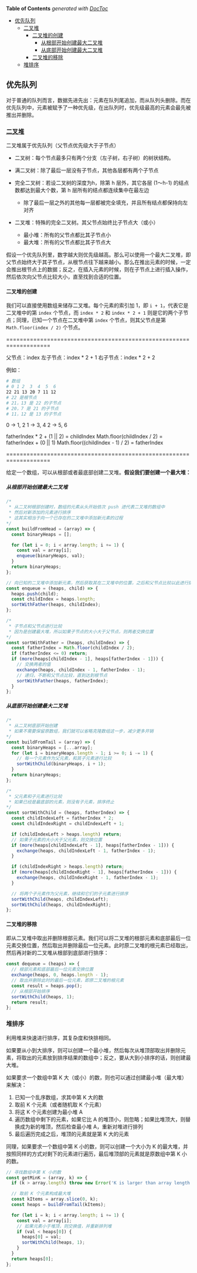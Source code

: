 <!-- START doctoc generated TOC please keep comment here to allow auto update -->
<!-- DON'T EDIT THIS SECTION, INSTEAD RE-RUN doctoc TO UPDATE -->
**Table of Contents**  *generated with [DocToc](https://github.com/thlorenz/doctoc)*

- [优先队列](#%E4%BC%98%E5%85%88%E9%98%9F%E5%88%97)
  - [二叉堆](#%E4%BA%8C%E5%8F%89%E5%A0%86)
    - [二叉堆的创建](#%E4%BA%8C%E5%8F%89%E5%A0%86%E7%9A%84%E5%88%9B%E5%BB%BA)
      - [从根部开始创建最大二叉堆](#%E4%BB%8E%E6%A0%B9%E9%83%A8%E5%BC%80%E5%A7%8B%E5%88%9B%E5%BB%BA%E6%9C%80%E5%A4%A7%E4%BA%8C%E5%8F%89%E5%A0%86)
      - [从底部开始创建最大二叉堆](#%E4%BB%8E%E5%BA%95%E9%83%A8%E5%BC%80%E5%A7%8B%E5%88%9B%E5%BB%BA%E6%9C%80%E5%A4%A7%E4%BA%8C%E5%8F%89%E5%A0%86)
    - [二叉堆的移除](#%E4%BA%8C%E5%8F%89%E5%A0%86%E7%9A%84%E7%A7%BB%E9%99%A4)
  - [堆排序](#%E5%A0%86%E6%8E%92%E5%BA%8F)

<!-- END doctoc generated TOC please keep comment here to allow auto update -->

## 优先队列

对于普通的队列而言，数据先进先出：元素在队列尾追加，而从队列头删除。而在优先队列中，元素被赋予了一种优先级，在出队列时，优先级最高的元素会最先被推出并删除。

### [二叉堆](./binary-heaps.js)

二叉堆属于优先队列（父节点优先级大于子节点）

- 二叉树：每个节点最多只有两个分支（左子树，右子树）的树状结构。

- 满二叉树：除了最后一层没有子节点，其他各层都有两个子节点

- 完全二叉树：若设二叉树的深度为h，除第 h 层外，其它各层 (1～h-1) 的结点数都达到最大个数，第 h 层所有的结点都连续集中在最左边
  - 除了最后一层之外的其他每一层都被完全填充，并且所有结点都保持向左对齐

- 二叉堆：特殊的完全二叉树。其父节点始终比子节点大（或小）
  - 最小堆：所有的父节点都比其子节点小
  - 最大堆：所有的父节点都比其子节点大

假设一个优先队列里，数字越大则优先级越高。那么可以使用一个最大二叉堆，即父节点始终大于其子节点，从根节点往下越来越小。那么在推出元素的时候，一定会推出根节点上的数据；反之，在插入元素的时候，则在子节点上进行插入操作，然后依次向父节点比较大小，直至找到合适的位置。

#### 二叉堆的创建

我们可以直接使用数组来储存二叉堆。每个元素的索引加 1，即 `i + 1`，代表它是二叉堆中的第 `index` 个节点，而 `index * 2` 和 `index * 2 + 1` 则是它的两个子节点；同理，已知一个节点在二叉堆中第 `index` 个节点，则其父节点是第 `Math.floor(index / 2)` 个节点。

===================================================================

父节点：index
左子节点：index * 2 + 1
右子节点：index * 2 + 2

例如：

```bash
# 数组
# 0 1 2  3  4  5  6
22 21 13 20 7 11 12
# 22 是根节点
# 21，13 是 22 的子节点
# 20，7 是 21 的子节点
# 11，12 是 13 的子节点
```

0 -> 1, 2
1 -> 3, 4
2 -> 5, 6

fatherIndex * 2 + (1 || 2) = childIndex
Math.floor(childIndex / 2) = fatherIndex + (0 || 1)
Math.floor((childIndex - 1) / 2) = fatherIndex

===================================================================

给定一个数组，可以从根部或者最底部创建二叉堆。**假设我们要创建一个最大堆：**

##### 从根部开始创建最大二叉堆

```javascript
/*
 * 从二叉树根部创建时，数组的元素从头开始依次 push 进代表二叉堆的数组中
 * 然后对新添加的元素进行排序
 * 这其实相当于向一个已存在的二叉堆中添加新元素的过程
*/
const buildFromHead = (array) => {
  const binaryHeaps = [];

  for (let i = 0; i < array.length; i += 1) {
    const val = array[i];
    enqueue(binaryHeaps, val);
  }
  return binaryHeaps;
};

// 向已知的二叉堆中添加新元素，然后获取其在二叉堆中的位置，之后和父节点比较以此进行排序
const enqueue = (heaps, child) => {
  heaps.push(child);
  const childIndex = heaps.length;
  sortWithFather(heaps, childIndex);
};

/*
 * 子节点和父节点进行比较
 * 因为是创建最大堆，所以如果子节点的大小大于父节点，则两者交换位置
*/
const sortWithFather = (heaps, childIndex) => {
  const fatherIndex = Math.floor(childIndex / 2);
  if (fatherIndex <= 0) return;
  if (more(heaps[childIndex - 1], heaps[fatherIndex - 1])) {
    // 交换两者的值
    exchange(heaps, childIndex - 1, fatherIndex - 1);
    // 递归，不断和父节点比较，直到达到根节点
    sortWithFather(heaps, fatherIndex);
  }
};
```

##### 从底部开始创建最大二叉堆

```javascript
/*
 * 从二叉树底部开始创建
 * 如果不需要保留原数组，我们就可以省略克隆数组这一步，减少更多开销
*/
const buildFromTail = (array) => {
  const binaryHeaps = [...array];
  for (let i = binaryHeaps.length - 1; i >= 0; i -= 1) {
    // 每一个元素作为父元素，和其子元素进行比较
    sortWithChild(binaryHeaps, i + 1);
  }
  return binaryHeaps;
};

/*
 * 父元素和子元素进行比较
 * 如果已经是最底部的元素，则没有子元素，排序终止
*/
const sortWithChild = (heaps, fatherIndex) => {
  const childIndexLeft = fatherIndex * 2;
  const childIndexRight = childIndexLeft + 1;

  if (childIndexLeft > heaps.length) return;
  // 如果子元素的大小大于父元素，则交换位置
  if (more(heaps[childIndexLeft - 1], heaps[fatherIndex - 1])) {
    exchange(heaps, childIndexLeft - 1, fatherIndex - 1);
  }

  if (childIndexRight > heaps.length) return;
  if (more(heaps[childIndexRight - 1], heaps[fatherIndex - 1])) {
    exchange(heaps, childIndexRight - 1, fatherIndex - 1);
  }

  // 将两个子元素作为父元素，继续和它们的子元素进行排序
  sortWithChild(heaps, childIndexLeft);
  sortWithChild(heaps, childIndexRight);
};
```

#### 二叉堆的移除

即从二叉堆中取出并删除根部元素。我们可以将二叉堆的根部元素和底部最后一位元素交换位置，然后取出并删除最后一位元素。此时原二叉堆的根元素已经取出，然后再对新的二叉堆从根部到底部进行排序：

```javascript
const dequeue = (heaps) => {
  // 根部元素和底部最后一位元素交换位置
  exchange(heaps, 0, heaps.length - 1);
  // 取出并删除此时的最后一位元素，即原二叉堆的根元素
  const result = heaps.pop();
  // 从根部开始排序
  sortWithChild(heaps, 1);
  return result;
};
```

### 堆排序

利用堆来快速进行排序，其复杂度和快排相同。

如果要从小到大排序，则可以创建一个最小堆，然后每次从堆顶部取出并删除元素，将取出的元素放到排序结果的数组中；反之，要从大到小排序的话，则创建最大堆。

如果要求一个数组中第 K 大（或小）的数，则也可以通过创建最小堆（最大堆）来解决：

1. 已知一个乱序数组，求其中第 K 大的数
2. 取前 K 个元素（或者随机取 K 个元素）
3. 将这 K 个元素创建为最小堆 A
4. 遍历数组中剩下的元素，如果它比 A 的堆顶小，则忽略；如果比堆顶大，则替换成为新的堆顶，然后检查最小堆 A，重新对堆进行排列
5. 最后遍历完成之后，堆顶的元素就是第 K 大的元素

同理，如果要求一个数组中第 K 小的数，则可以创建一个大小为 K 的最大堆，并按照同样的方式对剩下的元素进行遍历，最后堆顶部的元素就是原数组中第 K 小的数。

```javascript
// 寻找数组中第 K 小的数
const getMinK = (array, k) => {
  if (k > array.length) throw new Error('K is larger than array length');

  // 取前 K 个元素构成最大堆
  const kItems = array.slice(0, k);
  const heaps = buildFromTail(kItems);

  for (let i = k; i < array.length; i += 1) {
    const val = array[i];
    // 如果元素小于堆顶，则交换值，并重新排列堆
    if (val < heaps[0]) {
      heaps[0] = val;
      sortWithChild(heaps, 1);
    }
  }
  return heaps[0];
};
```
